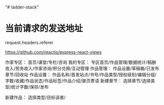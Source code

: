 "# ladder-stack" 

# 当前请求的发送地址
request.headers.referer

https://github.com/reactjs/express-react-views





作家专区：
首页/课堂/专栏/咨询
我的专区：
专区首页/作品管理/数据统计/稿酬收入/劳务收入/作家咨询/积分兑换/互动管理
作品管理：
作品设置/草稿箱/已发布章节/回收站
作品设置：
作品名称/首发站点/书号/作品类型/授权级别/编辑分组/字数/收藏/作品状态/作品标签/作品介绍/扉页寄语
新建章节：
选择章节/选择类型/统计字数/保存/发布

新建作品：
选择类型/目标读者/










